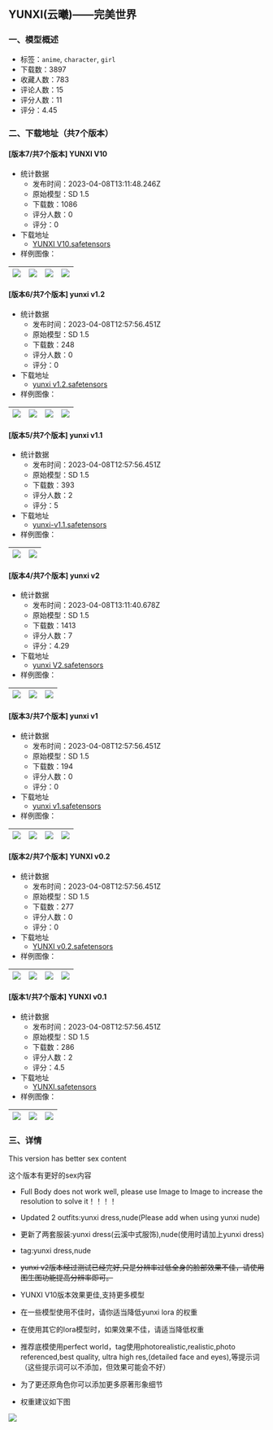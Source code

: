 ## YUNXI(云曦)——完美世界
### 一、模型概述

- 标签：`anime`, `character`, `girl`
- 下载数：3897
- 收藏人数：783
- 评论人数：15
- 评分人数：11
- 评分：4.45

### 二、下载地址（共7个版本）

#### [版本7/共7个版本] YUNXI V10

- 统计数据
  - 发布时间：2023-04-08T13:11:48.246Z
  - 原始模型：SD 1.5
  - 下载数：1086
  - 评分人数：0
  - 评分：0
- 下载地址
  - [YUNXI V10.safetensors](https://civitai.com/api/download/models/39987)
- 样例图像：

| <img src="https://image.civitai.com/xG1nkqKTMzGDvpLrqFT7WA/bf6bcdaa-1c4d-4b1d-b34b-aa356f1f6e71/width=450/736042.jpeg" /> | <img src="https://image.civitai.com/xG1nkqKTMzGDvpLrqFT7WA/4b1817be-cb00-42ca-81b4-afc436f4b351/width=450/736036.jpeg" /> | <img src="https://image.civitai.com/xG1nkqKTMzGDvpLrqFT7WA/513ddec9-97b2-4d2d-9463-831aa41c3885/width=450/736045.jpeg" /> | <img src="https://image.civitai.com/xG1nkqKTMzGDvpLrqFT7WA/0ec98512-0f70-4dcb-b579-2c059d76db92/width=450/736062.jpeg" /> |
| ---- | ---- | ---- | ---- |

#### [版本6/共7个版本] yunxi v1.2

- 统计数据
  - 发布时间：2023-04-08T12:57:56.451Z
  - 原始模型：SD 1.5
  - 下载数：248
  - 评分人数：0
  - 评分：0
- 下载地址
  - [yunxi v1.2.safetensors](https://civitai.com/api/download/models/30206)
- 样例图像：

| <img src="https://image.civitai.com/xG1nkqKTMzGDvpLrqFT7WA/d3ee67e9-a368-405d-6cc2-0fe00715c300/width=450/342763.jpeg" /> | <img src="https://image.civitai.com/xG1nkqKTMzGDvpLrqFT7WA/3dabd9bc-262e-44b8-3870-387eb6e57700/width=450/342762.jpeg" /> | <img src="https://image.civitai.com/xG1nkqKTMzGDvpLrqFT7WA/e85b1445-e5e8-4350-e3c9-8af3d1b7aa00/width=450/342761.jpeg" /> | <img src="https://image.civitai.com/xG1nkqKTMzGDvpLrqFT7WA/6c71a567-c1a5-4abb-3534-8251c0f4ee00/width=450/342760.jpeg" /> |
| ---- | ---- | ---- | ---- |

#### [版本5/共7个版本] yunxi v1.1

- 统计数据
  - 发布时间：2023-04-08T12:57:56.451Z
  - 原始模型：SD 1.5
  - 下载数：393
  - 评分人数：2
  - 评分：5
- 下载地址
  - [yunxi-v1.1.safetensors](https://civitai.com/api/download/models/29520)
- 样例图像：

| <img src="https://image.civitai.com/xG1nkqKTMzGDvpLrqFT7WA/ed71cf71-0136-4307-f44d-0e3083829400/width=450/333952.jpeg" /> | <img src="https://image.civitai.com/xG1nkqKTMzGDvpLrqFT7WA/654f96df-305d-4801-2954-8499d6d45c00/width=450/333951.jpeg" /> |
| ---- | ---- |

#### [版本4/共7个版本] yunxi v2

- 统计数据
  - 发布时间：2023-04-08T13:11:40.678Z
  - 原始模型：SD 1.5
  - 下载数：1413
  - 评分人数：7
  - 评分：4.29
- 下载地址
  - [yunxi V2.safetensors](https://civitai.com/api/download/models/30523)
- 样例图像：

| <img src="https://image.civitai.com/xG1nkqKTMzGDvpLrqFT7WA/f40a59da-ea45-404c-8ac0-f80d86460c00/width=450/346623.jpeg" /> | <img src="https://image.civitai.com/xG1nkqKTMzGDvpLrqFT7WA/cecd4760-c1be-4ec6-4a2d-24e875ceed00/width=450/346622.jpeg" /> | <img src="https://image.civitai.com/xG1nkqKTMzGDvpLrqFT7WA/888b05f3-115f-43ab-9a3a-bb40227a8000/width=450/346621.jpeg" /> |
| ---- | ---- | ---- |

#### [版本3/共7个版本] yunxi v1

- 统计数据
  - 发布时间：2023-04-08T12:57:56.451Z
  - 原始模型：SD 1.5
  - 下载数：194
  - 评分人数：0
  - 评分：0
- 下载地址
  - [yunxi v1.safetensors](https://civitai.com/api/download/models/29413)
- 样例图像：

| <img src="https://image.civitai.com/xG1nkqKTMzGDvpLrqFT7WA/47de731c-5144-444e-993d-361656edfc00/width=450/332619.jpeg" /> | <img src="https://image.civitai.com/xG1nkqKTMzGDvpLrqFT7WA/cedea79e-c9b8-42d9-7e65-a36cbcf20800/width=450/332618.jpeg" /> | <img src="https://image.civitai.com/xG1nkqKTMzGDvpLrqFT7WA/033292df-2c05-401f-293a-ca3b5e050f00/width=450/332617.jpeg" /> | <img src="https://image.civitai.com/xG1nkqKTMzGDvpLrqFT7WA/a40438d5-b81b-4d8a-d42a-4293287ad200/width=450/332616.jpeg" /> |
| ---- | ---- | ---- | ---- |

#### [版本2/共7个版本] YUNXI v0.2

- 统计数据
  - 发布时间：2023-04-08T12:57:56.451Z
  - 原始模型：SD 1.5
  - 下载数：277
  - 评分人数：0
  - 评分：0
- 下载地址
  - [YUNXI v0.2.safetensors](https://civitai.com/api/download/models/26144)
- 样例图像：

| <img src="https://image.civitai.com/xG1nkqKTMzGDvpLrqFT7WA/5cb827d2-4188-42cc-402a-0910409df600/width=450/287564.jpeg" /> | <img src="https://image.civitai.com/xG1nkqKTMzGDvpLrqFT7WA/83cec990-2cb1-43db-366c-1fbd7a3da100/width=450/287565.jpeg" /> | <img src="https://image.civitai.com/xG1nkqKTMzGDvpLrqFT7WA/b59264a3-ee17-4d46-7da6-e8616faf9800/width=450/287563.jpeg" /> | <img src="https://image.civitai.com/xG1nkqKTMzGDvpLrqFT7WA/69cee00f-554f-4177-e8c7-c9ae64f5b800/width=450/287562.jpeg" /> |
| ---- | ---- | ---- | ---- |

#### [版本1/共7个版本] YUNXI v0.1

- 统计数据
  - 发布时间：2023-04-08T12:57:56.451Z
  - 原始模型：SD 1.5
  - 下载数：286
  - 评分人数：2
  - 评分：4.5
- 下载地址
  - [YUNXI.safetensors](https://civitai.com/api/download/models/20137)
- 样例图像：

| <img src="https://image.civitai.com/xG1nkqKTMzGDvpLrqFT7WA/1de8ebc0-876d-4a34-0f6e-372e072ba300/width=450/212888.jpeg" /> | <img src="https://image.civitai.com/xG1nkqKTMzGDvpLrqFT7WA/c05a2e64-768a-4fa7-bafd-59cc1feb5d00/width=450/212887.jpeg" /> | <img src="https://image.civitai.com/xG1nkqKTMzGDvpLrqFT7WA/322c59b6-1145-40df-3d25-59dd0275e300/width=450/212886.jpeg" /> |
| ---- | ---- | ---- |


### 三、详情
<p></p><p>This version has better sex content</p><p>这个版本有更好的sex内容</p><ul><li><p>Full Body does not work well, please use Image to Image to increase the resolution to solve it！！！！</p></li><li><p>Updated 2 outfits:yunxi dress,nude(Please add when using yunxi nude)</p></li><li><p>更新了两套服装:yunxi dress(云溪中式服饰),nude(使用时请加上yunxi dress)</p></li><li><p>tag:yunxi dress,nude</p></li><li><p><s>yunxi v2版本经过测试已经完好,只是分辨率过低全身的脸部效果不佳，请使用图生图功能提高分辨率即可。</s></p></li><li><p>YUNXI V10版本效果更佳,支持更多模型</p></li><li><p>在一些模型使用不佳时，请你适当降低yunxi lora 的权重</p></li><li><p>在使用其它的lora模型时，如果效果不佳，请适当降低权重</p></li><li><p>推荐底模使用perfect world，tag使用photorealistic,realistic,photo referenced,best quality, ultra high res,(detailed face and eyes),等提示词（这些提示词可以不添加，但效果可能会不好）</p></li><li><p>为了更还原角色你可以添加更多原著形象细节</p></li><li><p>权重建议如下图</p></li></ul><img src="https://imagecache.civitai.com/xG1nkqKTMzGDvpLrqFT7WA/1c352392-d48c-42a8-8170-2727b47eff00/width=525/1c352392-d48c-42a8-8170-2727b47eff00.jpeg" />